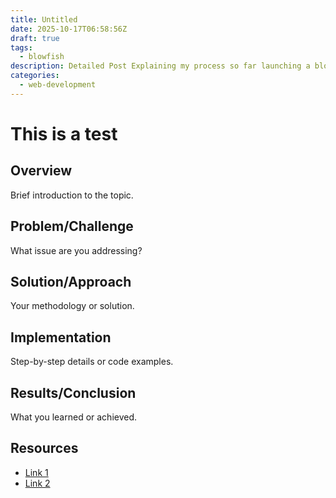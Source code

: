 ```yaml
---
title: Untitled
date: 2025-10-17T06:58:56Z
draft: true
tags:
  - blowfish
description: Detailed Post Explaining my process so far launching a blog site.
categories:
  - web-development
---
```


# This is a test


## Overview

Brief introduction to the topic.

## Problem/Challenge

What issue are you addressing?

## Solution/Approach

Your methodology or solution.

## Implementation

Step-by-step details or code examples.

## Results/Conclusion

What you learned or achieved.

## Resources

- [Link 1](url)
- [Link 2](url)